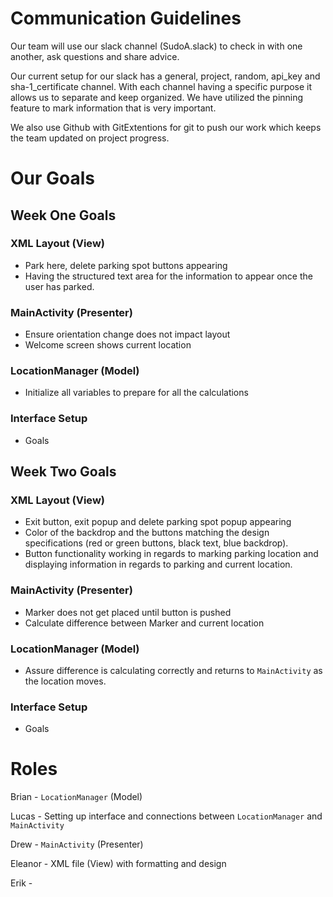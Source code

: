 # Communication Guidelines
 
Our team will use our slack channel (SudoA.slack) to check in with one another, ask questions and share advice.

Our current setup for our slack has a general, project, random, api\_key and sha-1\_certificate channel. With each channel having a specific purpose it allows us to separate and keep organized. We have utilized the pinning feature to mark information that is very important.

We also use Github with GitExtentions for git to push our work which keeps the team updated on project progress.

# Our Goals

## Week One Goals

### XML Layout (View)
 * Park here, delete parking spot buttons appearing
 * Having the structured text area for the information to appear once the user has parked.

### MainActivity (Presenter)
 * Ensure orientation change does not impact layout
 * Welcome screen shows current location

### LocationManager (Model)

* Initialize all variables to prepare for all the calculations 

### Interface Setup
 * Goals
 
## Week Two Goals

### XML Layout (View)
 * Exit button, exit popup and delete parking spot popup appearing
 * Color of the backdrop and the buttons matching the design specifications (red or green buttons, black text, blue backdrop).
 * Button functionality working in regards to marking parking location and displaying information in regards to parking and current location.

### MainActivity (Presenter)
 * Marker does not get placed until button is pushed
 * Calculate difference between Marker and current location

### LocationManager (Model)

* Assure difference is calculating correctly and returns to `MainActivity` as the location moves.

### Interface Setup
 * Goals
 


# Roles
 
Brian - `LocationManager` (Model)

Lucas - Setting up interface and connections between `LocationManager` and `MainActivity`

Drew - `MainActivity` (Presenter)

Eleanor - XML file (View) with formatting and design

Erik - 
